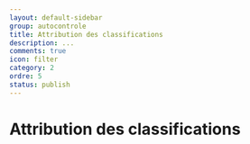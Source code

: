 ```yaml
---
layout: default-sidebar
group: autocontrole
title: Attribution des classifications
description: ...
comments: true
icon: filter
category: 2
ordre: 5
status: publish
---
```


# Attribution des classifications
